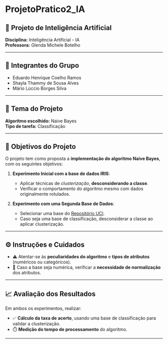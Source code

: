 # ProjetoPratico2_IA

## 🧠 Projeto de Inteligência Artificial  
**Disciplina:** Inteligência Artificial - IA  
**Professora:** Glenda Michele Botelho

---

## 👥 Integrantes do Grupo
- Eduardo Henrique Coelho Ramos  
- Shayla Thammy de Sousa Alves  
- Mário Lúccio Borges Silva

---

## 🧪 Tema do Projeto
**Algoritmo escolhido:** Naive Bayes  
**Tipo de tarefa:** Classificação

---

## 📌 Objetivos do Projeto

O projeto tem como proposta a **implementação do algoritmo Naive Bayes**, com os seguintes objetivos:

1. **Experimento Inicial com a base de dados IRIS**:
   - Aplicar técnicas de *clusterização*, **desconsiderando a classe**.
   - Verificar o comportamento do algoritmo mesmo com dados originalmente rotulados.

2. **Experimento com uma Segunda Base de Dados**:
   - Selecionar uma base do [Repositório UCI](https://archive.ics.uci.edu/ml/index.php).
   - Caso seja uma base de classificação, desconsiderar a classe ao aplicar clusterização.

---

## ⚙️ Instruções e Cuidados

- ⚠️ Atentar-se às **peculiaridades do algoritmo** e **tipos de atributos** (numéricos ou categóricos).
- 🔄 Caso a base seja numérica, verificar a **necessidade de normalização** dos atributos.

---

## 📈 Avaliação dos Resultados

Em ambos os experimentos, realizar:

- ✅ **Cálculo da taxa de acerto**, usando uma base de classificação para validar a clusterização.
- ⏱️ **Medição do tempo de processamento** do algoritmo.

---

